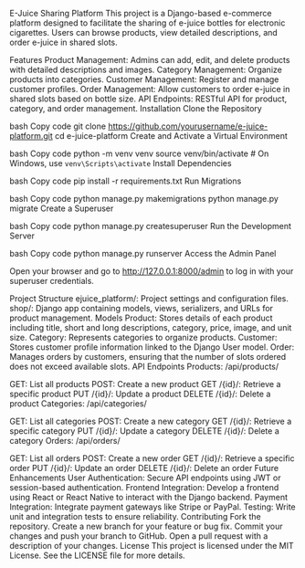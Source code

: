 
E-Juice Sharing Platform
This project is a Django-based e-commerce platform designed to facilitate the sharing of e-juice bottles for electronic cigarettes. Users can browse products, view detailed descriptions, and order e-juice in shared slots.

Features
Product Management: Admins can add, edit, and delete products with detailed descriptions and images.
Category Management: Organize products into categories.
Customer Management: Register and manage customer profiles.
Order Management: Allow customers to order e-juice in shared slots based on bottle size.
API Endpoints: RESTful API for product, category, and order management.
Installation
Clone the Repository

bash
Copy code
git clone https://github.com/yourusername/e-juice-platform.git
cd e-juice-platform
Create and Activate a Virtual Environment

bash
Copy code
python -m venv venv
source venv/bin/activate  # On Windows, use `venv\Scripts\activate`
Install Dependencies

bash
Copy code
pip install -r requirements.txt
Run Migrations

bash
Copy code
python manage.py makemigrations
python manage.py migrate
Create a Superuser

bash
Copy code
python manage.py createsuperuser
Run the Development Server

bash
Copy code
python manage.py runserver
Access the Admin Panel

Open your browser and go to http://127.0.0.1:8000/admin to log in with your superuser credentials.

Project Structure
ejuice_platform/: Project settings and configuration files.
shop/: Django app containing models, views, serializers, and URLs for product management.
Models
Product: Stores details of each product including title, short and long descriptions, category, price, image, and unit size.
Category: Represents categories to organize products.
Customer: Stores customer profile information linked to the Django User model.
Order: Manages orders by customers, ensuring that the number of slots ordered does not exceed available slots.
API Endpoints
Products: /api/products/

GET: List all products
POST: Create a new product
GET /{id}/: Retrieve a specific product
PUT /{id}/: Update a product
DELETE /{id}/: Delete a product
Categories: /api/categories/

GET: List all categories
POST: Create a new category
GET /{id}/: Retrieve a specific category
PUT /{id}/: Update a category
DELETE /{id}/: Delete a category
Orders: /api/orders/

GET: List all orders
POST: Create a new order
GET /{id}/: Retrieve a specific order
PUT /{id}/: Update an order
DELETE /{id}/: Delete an order
Future Enhancements
User Authentication: Secure API endpoints using JWT or session-based authentication.
Frontend Integration: Develop a frontend using React or React Native to interact with the Django backend.
Payment Integration: Integrate payment gateways like Stripe or PayPal.
Testing: Write unit and integration tests to ensure reliability.
Contributing
Fork the repository.
Create a new branch for your feature or bug fix.
Commit your changes and push your branch to GitHub.
Open a pull request with a description of your changes.
License
This project is licensed under the MIT License. See the LICENSE file for more details.

